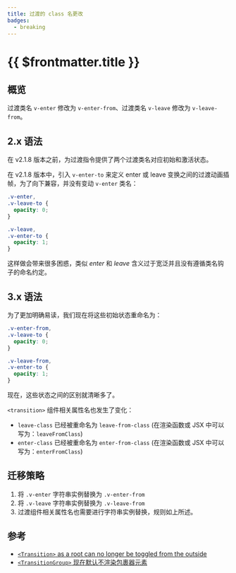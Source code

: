 ```yaml
---
title: 过渡的 class 名更改
badges:
  - breaking
---
```


# {{ $frontmatter.title }} <MigrationBadges :badges="$frontmatter.badges" />

## 概览

过渡类名 `v-enter` 修改为 `v-enter-from`、过渡类名 `v-leave` 修改为 `v-leave-from`。

## 2.x 语法

在 v2.1.8 版本之前，为过渡指令提供了两个过渡类名对应初始和激活状态。

在 v2.1.8 版本中，引入 `v-enter-to` 来定义 enter 或 leave 变换之间的过渡动画插帧，为了向下兼容，并没有变动 `v-enter` 类名：

```css
.v-enter,
.v-leave-to {
  opacity: 0;
}

.v-leave,
.v-enter-to {
  opacity: 1;
}
```

这样做会带来很多困惑，类似 *enter* 和 *leave* 含义过于宽泛并且没有遵循类名钩子的命名约定。

## 3.x 语法

为了更加明确易读，我们现在将这些初始状态重命名为：

```css
.v-enter-from,
.v-leave-to {
  opacity: 0;
}

.v-leave-from,
.v-enter-to {
  opacity: 1;
}
```

现在，这些状态之间的区别就清晰多了。

`<transition>` 组件相关属性名也发生了变化：

- `leave-class` 已经被重命名为 `leave-from-class` (在渲染函数或 JSX 中可以写为：`leaveFromClass`)
- `enter-class` 已经被重命名为 `enter-from-class` (在渲染函数或 JSX 中可以写为：`enterFromClass`)

## 迁移策略

1. 将 `.v-enter` 字符串实例替换为 `.v-enter-from`
2. 将 `.v-leave` 字符串实例替换为 `.v-leave-from`
3. 过渡组件相关属性名也需要进行字符串实例替换，规则如上所述。

## 参考

<!-- TODO: translation -->
- [`<Transition>` as a root can no longer be toggled from the outside](/guide/migration/transition-as-root.html)
- [`<TransitionGroup>` 现在默认不渲染包裹器元素](/guide/migration/transition-group.html)
